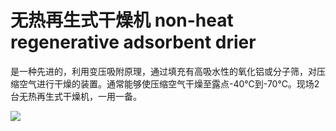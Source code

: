 # 无热再生式干燥机 non-heat regenerative adsorbent drier
是一种先进的，利用变压吸附原理，通过填充有高吸水性的氧化铝或分子筛，对压缩空气进行干燥的装置。通常能够使压缩空气干燥至露点-40℃到-70℃。现场2台无热再生式干燥机，一用一备。


![](..\..\..\photos\无热再生式干燥机.jpg)
